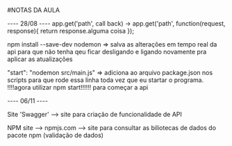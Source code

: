 #NOTAS DA AULA

---- 28/08 ----
app.get('path', call back) -> app.get('path', function(request, response){
    return response.alguma coisa
});

npm install --save-dev nodemon => salva as alterações em tempo real da api para que não tenha qeu ficar desligando e ligando novamente pra aplicar as atualizações

"start": "nodemon src/main.js" => adiciona ao arquivo package.json nos scripts para que rode essa linha toda vez que eu startar o programa. !!!!agora utilizar npm start!!!!!! para começar a  api


---- 06/11 ----

Site 'Swagger' --> site para criação de funcionalidade de API

NPM site --> npmjs.com --> site para consultar as biliotecas de dados do pacote npm (validação de dados) 